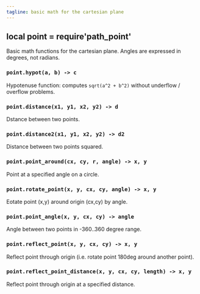 ```yaml
---
tagline: basic math for the cartesian plane
---
```


##	local point = require'path_point'

Basic math functions for the cartesian plane. Angles are expressed in degrees, not radians.

### `point.hypot(a, b) -> c`
Hypotenuse function: computes `sqrt(a^2 + b^2)` without underflow / overflow problems.

### `point.distance(x1, y1, x2, y2) -> d`
Dstance between two points.

### `point.distance2(x1, y1, x2, y2) -> d2`
Distance between two points squared.

### `point.point_around(cx, cy, r, angle) -> x, y`
Point at a specified angle on a circle.

### `point.rotate_point(x, y, cx, cy, angle) -> x, y`
Eotate point (x,y) around origin (cx,cy) by angle.

### `point.point_angle(x, y, cx, cy) -> angle`
Angle between two points in -360..360 degree range.

### `point.reflect_point(x, y, cx, cy) -> x, y`
Reflect point through origin (i.e. rotate point 180deg around another point).

### `point.reflect_point_distance(x, y, cx, cy, length) -> x, y`
Reflect point through origin at a specified distance.
